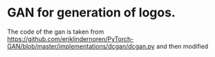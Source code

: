 # GAN for generation of logos.

<!-- A team project for Aggregate Intellect's workshop in May, 2020. The team consisted of three members (including myself). -->

The code of the gan is taken from 
https://github.com/eriklindernoren/PyTorch-GAN/blob/master/implementations/dcgan/dcgan.py
and then modified

<!--

For the dataset, we used the large logo dataset
https://data.vision.ee.ethz.ch/sagea/lld/
and used the icon dataset(i.e. image 32x32) and used only one of the cluster.

This is project is part of the 

The project wsd done with Vikram Khade (https://github.com/Gigajumper) and Adrian Perez Galvan (https://github.com/greenmossball).


To train the model run dcgan.py script

When the training is finish is finish, the model is package with mlflow. The app.py script is to create a small app to return an logo.

After the training of the gan, we train an encoder for the gan to learn an encoding to encode an image into the latent space of the gan.

The code for the deployement (mlflow packaging, flask api and dockerfile are mostly inspired by the course material)

https://www.youtube.com/watch?v=KCaFGCVnFfA

-->
